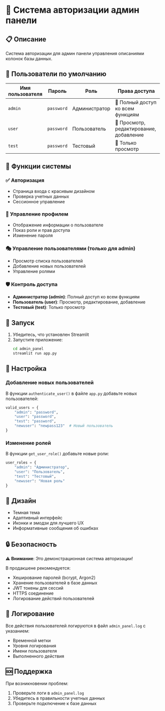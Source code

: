 # 🔐 Система авторизации админ панели

## 📋 Описание

Система авторизации для админ панели управления описаниями колонок базы данных.

## 👥 Пользователи по умолчанию

| Имя пользователя | Пароль | Роль | Права доступа |
|------------------|--------|------|---------------|
| `admin` | `password` | Администратор | 🔐 Полный доступ ко всем функциям |
| `user` | `password` | Пользователь | 📝 Просмотр, редактирование, добавление |
| `test` | `password` | Тестовый | 👀 Только просмотр |

## 🔑 Функции системы

### ✅ Авторизация
- Страница входа с красивым дизайном
- Проверка учетных данных
- Сессионное управление

### 👤 Управление профилем
- Отображение информации о пользователе
- Показ роли и прав доступа
- Изменение пароля

### 🎭 Управление пользователями (только для admin)
- Просмотр списка пользователей
- Добавление новых пользователей
- Управление ролями

### 🛡️ Контроль доступа
- **Администратор (admin)**: Полный доступ ко всем функциям
- **Пользователь (user)**: Просмотр, редактирование, добавление
- **Тестовый (test)**: Только просмотр

## 🚀 Запуск

1. Убедитесь, что установлен Streamlit
2. Запустите приложение:
   ```bash
   cd admin_panel
   streamlit run app.py
   ```

## 🔧 Настройка

### Добавление новых пользователей
В функции `authenticate_user()` в файле `app.py` добавьте новых пользователей:

```python
valid_users = {
    "admin": "password",
    "user": "password", 
    "test": "password",
    "newuser": "newpass123"  # Новый пользователь
}
```

### Изменение ролей
В функции `get_user_role()` добавьте новые роли:

```python
user_roles = {
    "admin": "Администратор",
    "user": "Пользователь",
    "test": "Тестовый",
    "newuser": "Новая роль"
}
```

## 🎨 Дизайн

- Темная тема
- Адаптивный интерфейс
- Иконки и эмодзи для лучшего UX
- Информативные сообщения об ошибках

## 🔒 Безопасность

⚠️ **Внимание**: Это демонстрационная система авторизации!

В продакшене рекомендуется:
- Хеширование паролей (bcrypt, Argon2)
- Хранение пользователей в базе данных
- JWT токены для сессий
- HTTPS соединение
- Логирование действий пользователей

## 📝 Логирование

Все действия пользователей логируются в файл `admin_panel.log` с указанием:
- Временной метки
- Уровня логирования
- Имени пользователя
- Выполненного действия

## 🆘 Поддержка

При возникновении проблем:
1. Проверьте логи в `admin_panel.log`
2. Убедитесь в правильности учетных данных
3. Проверьте подключение к базе данных

